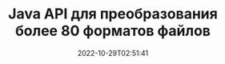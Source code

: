 ---
############################# Static ############################
layout: "product"
date: 2022-10-29T02:51:41
draft: false

product: "Conversion"
product_tag: "conversion"
platform: Java
platform_tag: java

############################# Head ############################
head_title: "Java API преобразования документов | Преобразование PDF Word Excel PPTX HTML изображений"
head_description: "Java API преобразования документов. Конвертируйте PDF, Word, DOC, DOCX, электронные таблицы Excel, PPT, PPTX, HTML, PSD, MPT, MPP, электронную почту, MSG, EMLX, AutoCAD и форматы файлов изображений."

############################# Header ############################
title: "Java API для преобразования более 80 форматов файлов"
description: "Простой API для интеграции функций преобразования документов и изображений в приложения Java без установки какого-либо внешнего программного обеспечения."
button:
    enable: true
    icon: "fas fa-arrow-down"
    label: "Скачать бесплатную пробную версию"
    link: "https://downloads.groupdocs.com/conversion/java"

############################# SubMenu ############################
submenu:
    enable: true
    
    left:
        img_alt: "GroupDocs.Conversion for Java"
        image: "https://www.groupdocs.cloud/templates/groupdocs/images/product-logos/groupdocs-conversion-java.png"
        product: "GroupDocs.Conversion"
        platform: "Java"

    middle:
        button:
            # button loop
            - link: "#overview"
              text: "Обзор"

            # button loop
            - link: "#features"
              text: "Функции"

            # button loop
            - link: "#support"
              text: "Поддерживать"

            # button loop
            - link: "https://products.groupdocs.app/conversion"
              text: "Живая демонстрация"

            # button loop
            - link: "https://purchase.groupdocs.com/pricing/conversion/java"
              text: "Цены"

    right:
        link_download: "https://downloads.groupdocs.com/conversion"
        link_learn: "https://docs.groupdocs.com/conversion/java/"
        link_buy: "https://purchase.groupdocs.com"

############################# Overview ############################
overview:
    enable: true
    content: |
      GroupDocs.Conversion for Java сочетает в себе мощный набор API-интерфейсов преобразования документов для отображения изображений и форматов документов в ваших приложениях Java без необходимости установки дополнительного программного обеспечения. Он изначально растрирует документы и преобразует их в SVG+HTML+CSS, чтобы улучшить качество просмотра документов, обеспечивая при этом истинный текст и высокое качество вывода. Используя API рендеринга документов, вы можете быстро просматривать PDF, HTML, XML, Microsoft Office Word, рабочие листы Excel, презентации PowerPoint, электронные письма Outlook, диаграммы Visio, Project, метафайлы, изображения и различные другие форматы файлов с легкостью и меньшими опасностями программирования. Он также может отображать файлы, защищенные паролем, и позволяет получить представление документа в виде HTML, изображения или формы PDF после рендеринга. Наша библиотека преобразования файлов легко настраивается, поскольку позволяет отображать весь документ или отображать его частично для ускорения процесса. С помощью GroupDocs.Conversion for Java API вы можете просматривать страницы, определенный диапазон ячеек в электронной таблице или даже отображать отдельный слой документа в таких форматах, как PDF и CAD.

      GroupDocs.Conversion for Java API позволяет отображать документы с аннотациями или комментариями или без них для поддерживаемых форматов файлов. Он также позволяет добавлять каталоги пользовательских шрифтов и извлекать основную информацию о документе, такую ​​как тип файла, расширение, имя, количество страниц и т. д.
    tabs:
      enable: true
      
      ## TAB ONE ##
      tab_one:
        description: |
          Ниже приведен обзор GroupDocs.Conversion for Java:
        
        right:
          enable: true
          icon: "fab fa-html5"
          title: "Обзор"
          content: |
            * Автоматическое определение типа файла
            * Преобразование документов
            * Преобразование презентаций
            * Преобразование электронных таблиц
            * Преобразование растровых изображений
            * Преобразование PDF-документов
            * Преобразование других форматов
            * Применить водяной знак
            * Укажите пароль к файлу
            * Настройка преобразования

      ## TAB TWO ##
      tab_two:
        description: |
          GroupDocs.Conversion for Java поддерживает преобразование между всеми популярными и часто используемыми [форматами файлов документов](https://docs.groupdocs.com/conversion/net/supported-document-formats/).

        left:
          enable: true
          table:
            # table loop
            - title: "Конвертировать из:"
              content: |
                * **Документы**: DOC, DOCX, DOCM, DOT, DOTX, DOTM, RTF, TXT, ODT, OTT
                * **Электронные таблицы**: XLS, XLSX, XLSM, XLSB, CSV, XLS2003, ODS, TSV, XLT, XLTX, XLTM, XLAM, FODS, SXC
                * **Презентации**: PPT, PPTX, PPS, PPSX, ODP, POT, POTX, POTM, PPTM, PPSM, FODP
                * **Изображения**: TIF, TIFF, JPG, JPEG, PNG, GIF, BMP, ICO, DIB, JPC, JPEG-LS, JPEG2000
                * **Портативный**: PDF, XPS, OXPS, EPUB
                * **HTML**: HTM, HTML, MHTML
                * **Метафайлы**: EMZ, WMZ
                * **Фотошоп**: PSD
                * **Проект**: MPP, MPT, MPX
                * **Перспективы**: PST, OST
                * **Электронная почта**: MSG, EML, EMLX
                * **Диаграммы**: VSD, VSDX, VSDM, VSS, VSSM, VST, VSTM, VSX, VTX, VDW, VDX, SVG, SVGZ
                * **AutoCAD**: DXF, DWG, DWF, STL, IFC, DWT
                * **PostScript**: EPS, PS, PSL, CGM
                * **CorelDRAW**: CDR, CMX
                * **Другое**: VCF, PLT, LGS, OTG, MD, AI, LOG

        right:
          enable: true
          table:
            # table loop
            - title: "Преобразовать в:"
              content: |
                * **Документы**: DOC, DOCX, DOCM, DOT, DOTX, DOTM, RTF, TXT, ODT, OTT
                * **Электронные таблицы**: XLS, XLSX, XLSM, XLSB, CSV, XLS2003, TSV, XLTX, ODS, XLAM, FODS, DIF, SXC
                * **Презентации**: PPT, PPTX, PPS, PPSX, ODP, POTX, POTM, PPTM, PPSM, FODP
                * **Изображения**: TIF, TIFF, JPG, JPEG, PNG, GIF, BMP, ICO, JPEG2000
                * **Метафайлы**: EMF, WMF, EMZ, WMZ
                * **Диаграммы**: SVGZ
                * **Портативный**: PDF, XPS
                * **HTML**: HTM, HTML, MHTML
                * **Другое**: доктор медицины

      ## TAB THREE ##
      tab_three:
        description: |
          GroupDocs.Conversion for Java поддерживает следующие операционные системы, платформы и менеджеры пакетов:
      
        left:
          enable: true
          table:
            # table loop
            - icon: "fab fa-windows"
              title: "Операционные системы"
              content: |
                Windows Desktop, Windows Server, Linux, MacOS

            # table loop
            - icon: "fas fa-code"
              title: "Поддерживаемые платформы"
              content: |
                Java runtime: J2SE 6.0 and above

        right:
          enable: true
          table:
            # table loop
            - icon: "fas fa-box"
              title: "Менеджер пакетов"
              content: |
                Maven

            # table loop
            - icon: "fas fa-tools"
              title: "Менеджер пакетов"
              content: |
                NetBeans, Intellij IDEA, Eclipse, etc.

############################# Features ############################
features:
    enable: true
    title: "Функции GroupDocs.Conversion for Java"

    feature:
      # feature loop
      - icon: "fas fa-copy"
        content: "Простая интеграция и дозированное лицензирование"

      # feature loop
      - icon: "fas fa-eye"
        content: "Установите параметр масштабирования по умолчанию при преобразовании в слова, слайды или ячейки"

      # feature loop
      - icon: "fas fa-bolt"
        content: "Преобразование в/из всех популярных форматов растровых изображений и назначение изображения DPI, высоты и ширины"
      
      # feature loop
      - icon: "fas fa-file-powerpoint"
        content: "Преобразование PDF-файлов и изображений в оттенки серого и линеаризация PDF-документов для Интернета"

      # feature loop
      - icon: "fas fa-code"
        content: "Укажите уровень закладки, уровень заголовка и расширенный уровень в преобразовании Word в PDF/XPS"

      # feature loop
      - icon: "fas fa-cloud"
        content: "Настройка и размещение водяного знака в преобразованном документе в качестве фона для отображения за текстом"

      # feature loop
      - icon: "fas fa-remove-format"
        content: "Рендеринг заголовка электронной почты во время преобразования из электронной почты"

      # feature loop
      - icon: "fas fa-comment-slash"
        content: "Установка каталогов пользовательских шрифтов и явная загрузка/замена шрифта во время преобразования документа"

      # feature loop
      - icon: "fas fa-location-arrow"
        content: "Установите шрифт по умолчанию для замены отсутствующих шрифтов для преобразования документов, слайдов и электронных таблиц"

      # feature loop
      - icon: "fas fa-border-all"
        content: ""

      # feature loop
      - icon: "fas fa-wrench"
        content: "Преобразование электронной таблицы с линиями сетки и удаление комментариев из слайдов во время преобразования"

      # feature loop
      - icon: "fas fa-columns"
        content: "Преобразование определенных страниц документа в формат PDF и преобразование определенного диапазона ячеек в электронные таблицы"

      # feature loop
      - icon: "fas fa-file-word"
        content: "Показать скрытые листы и пропустить пустые строки и столбцы при преобразовании электронных таблиц"

      # feature loop
      - icon: "fas fa-envelope"
        content: "Подсчитайте общее количество страниц документа и установите пароль для незащищенного документа во время преобразования"

      # feature loop
      - icon: "fas fa-print"
        content: "Возможность удаления аннотаций и встроенных файлов из PDF"

      # feature loop
      - icon: "fas fa-file-archive"
        content: "Создание разметки, совместимой с HTML 5, при преобразовании в HTML"

      # feature loop
      - icon: "fas fa-lock"
        content: "Автоматическое определение типа источника и возврат всех возможных преобразований при преобразовании из потока"

      # feature loop
      - icon: "fas fa-file-code"
        content: "Возможность вернуть каждую страницу в отдельный поток при преобразовании в PDF или HTML"
      
      # feature loop
      - icon: "fas fa-fill-drip"
        content: "Показать/скрыть разметку, комментарии и отслеживать изменения при преобразовании из Word"

      # feature loop
      - icon: "fas fa-file-excel"
        content: "Преобразование DOCX в Tiff G3 с возможностью затенения"

      # feature loop
      - icon: "fas fa-heading"
        content: "Преобразование определенных макетов при преобразовании из документа САПР"

      # feature loop
      - icon: "fas fa-project-diagram"
        content: "Автоматическое присвоение имен при сохранении преобразованного документа в файл"

      # feature loop
      - icon: "fas fa-cube"
        content: "Лицензирование по счетчику поддерживается для выставления счетов на основе использования API"

      # feature loop
      - icon: "fab fa-uncharted"
        content: "Преобразование диаграмм в форматы файлов текстового редактора"
      
      # feature loop
      - icon: "fab fa-uncharted"
        content: "Добавление номеров страниц при преобразовании HTML в текстовый документ"

      # feature loop
      - icon: "fab fa-uncharted"
        content: "Преобразование XML-документов в любой формат без преобразования"

      # feature loop
      - icon: "fab fa-uncharted"
        content: "Мониторинг процесса преобразования файлов (начало, завершение) непосредственно из клиентского приложения"

    more_feature:
      # more_feature_loop
      - title: "Простое преобразование формата документа с использованием Java"
        content: |
          Вы можете преобразовать формат файла множества типов документов, используя GroupDocs.Conversion for Java API. Здесь вам представлены несколько строк кода для выполнения базового преобразования документа с помощью Java.  
            
          {features.more_feature.step1} 
          {features.more_feature.step2} 
          {features.more_feature.step3} 
            
          ```java    
           // Загрузить исходный файл DOCX для преобразования
          Converter converter = new Converter("input.docx");
          // Подготовьте параметры преобразования для целевого формата PDF
          ConvertOptions convertOptions = new FileType().fromExtension("pdf").getConvertOptions();
          // Преобразование в формат PDF
          converter.convert("output.pdf", convertOptions);
          ```
            
      # more_feature_loop
      - title: "Чтение документа с URL-адреса или пути для преобразования"
        content: "Используя GroupDocs.Conversion for Java API, вы можете читать входной документ из пути к файлу, а также из URL-адреса. В то время как вы можете сохранить выходной документ в виде файла или отправить вывод непосредственно в поток."

      # more_feature_loop
      - title: "Комплексная техническая поддержка"
        content: |
          GroupDocs.Conversion for Java – это простой и точный API, который вы можете довольно легко интегрировать в свои Java-приложения. Однако, чтобы вы могли быстро приступить к работе, мы также предоставляем простые в использовании примеры кода и исчерпывающую документацию по API.  
            
          * PdfA_1A
          * PdfA_1B
          * PdfA_2A
          * PdfA_3A
          * PdfA_2B
          * PdfA_2U
          * PdfA_3B
          * PdfA_3U
          * v1_3
          * v1_4
          * v1_5
          * v1_6
          * v1_7
          * PdfX_1A
          * PdfX3

############################# Support ############################
support:
    enable: true

############################# Solutions ############################
solutions:
    enable: true
    title: "GroupDocs.Conversion предлагает API преобразования документов для других популярных сред разработки."

    solution:
        # solution loop
        - img_alt: "GroupDocs.Conversion для .NET"
          image: "https://www.groupdocs.cloud/templates/groupdocs/images/product-logos/groupdocs-conversion-net.png"
          product: "GroupDocs.Conversion"
          platform: ".СЕТЬ"
          link: "/конверсия/нетто/"

############################# Back to top ###############################
back_to_top:
  enable: true
---